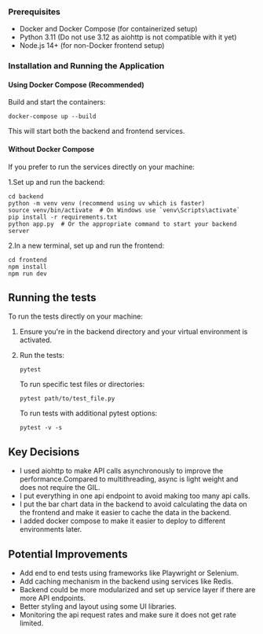 
### Prerequisites

- Docker and Docker Compose (for containerized setup)
- Python 3.11 (Do not use 3.12 as aiohttp is not compatible with it yet)
- Node.js 14+ (for non-Docker frontend setup)

### Installation and Running the Application

#### Using Docker Compose (Recommended)

Build and start the containers:
   ```
   docker-compose up --build
   ```

   This will start both the backend and frontend services.

#### Without Docker Compose

If you prefer to run the services directly on your machine:

1.Set up and run the backend:

   ```
   cd backend
   python -m venv venv (recommend using uv which is faster)
   source venv/bin/activate  # On Windows use `venv\Scripts\activate`
   pip install -r requirements.txt
   python app.py  # Or the appropriate command to start your backend server
   ```

2.In a new terminal, set up and run the frontend:
   ```
   cd frontend
   npm install
   npm run dev
   ```

## Running the tests

To run the tests directly on your machine:

1. Ensure you're in the backend directory and your virtual environment is activated.

2. Run the tests:
   ```
   pytest
   ```

   To run specific test files or directories:
   ```
   pytest path/to/test_file.py
   ```

   To run tests with additional pytest options:
   ```
   pytest -v -s
   ```

## Key Decisions
- I used aiohttp to make API calls asynchronously to improve the performance.Compared to multithreading, async is light weight and does not require the GIL.
- I put everything in one api endpoint to avoid making too many api calls.
- I put the bar chart data in the backend to avoid calculating the data on the frontend and make it easier to cache the data in the backend.
- I added docker compose to make it easier to deploy to different environments later.

## Potential Improvements

- Add end to end tests using frameworks like Playwright or Selenium.
- Add caching mechanism in the backend using services like Redis.
- Backend could be more modularized and set up service layer if there are more API endpoints.
- Better styling and layout using some UI libraries.
- Monitoring the api request rates and make sure it does not get rate limited.
